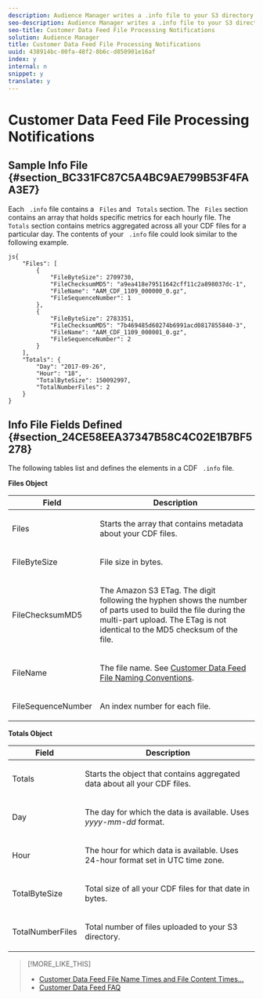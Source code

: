 ```yaml
---
description: Audience Manager writes a .info file to your S3 directory to let you know when your Customer Data File (CDF) is ready for download. The .info file also includes JSON-formatted metadata about the contents of your CDF files. Review this section for information about the syntax and fields used by this notification file.
seo-description: Audience Manager writes a .info file to your S3 directory to let you know when your Customer Data File (CDF) is ready for download. The .info file also includes JSON-formatted metadata about the contents of your CDF files. Review this section for information about the syntax and fields used by this notification file.
seo-title: Customer Data Feed File Processing Notifications
solution: Audience Manager
title: Customer Data Feed File Processing Notifications
uuid: 438914bc-00fa-48f2-8b6c-d850901e16af
index: y
internal: n
snippet: y
translate: y
---
```


# Customer Data Feed File Processing Notifications


## Sample Info File {#section_BC331FC87C5A4BC9AE799B53F4FAA3E7}

Each ` .info` file contains a ` Files` and ` Totals` section. The ` Files` section contains an array that holds specific metrics for each hourly file. The ` Totals` section contains metrics aggregated across all your CDF files for a particular day. The contents of your ` .info` file could look similar to the following example. 


```
js{
    "Files": [
        {
            "FileByteSize": 2709730,
            "FileChecksumMD5": "a9ea418e79511642cff11c2a898037dc-1",
            "FileName": "AAM_CDF_1109_000000_0.gz",
            "FileSequenceNumber": 1
        },
        {
            "FileByteSize": 2783351,
            "FileChecksumMD5": "7b469485d60274b6991acd0817855840-3",
            "FileName": "AAM_CDF_1109_000001_0.gz",
            "FileSequenceNumber": 2
        }
    ],
    "Totals": {
        "Day": "2017-09-26",
        "Hour": "18",
        "TotalByteSize": 150092997,
        "TotalNumberFiles": 2
    }
}
```


## Info File Fields Defined {#section_24CE58EEA37347B58C4C02E1B7BF5278}

The following tables list and defines the elements in a CDF ` .info` file. 

**Files Object** 



<table id="table_582101B414864DA991CE813A7937ECC6"> 
 <thead> 
  <tr> 
   <th colname="col1" class="entry"> Field </th> 
   <th colname="col2" class="entry"> Description </th> 
  </tr> 
 </thead>
 <tbody> 
  <tr> 
   <td colname="col1"> <p> <span class="codeph"> Files</span> </p> </td> 
   <td colname="col2"> <p>Starts the array that contains metadata about your CDF files. </p> </td> 
  </tr> 
  <tr> 
   <td colname="col1"> <p> <span class="codeph"> FileByteSize</span> </p> </td> 
   <td colname="col2"> <p>File size in bytes. </p> </td> 
  </tr> 
  <tr> 
   <td colname="col1"> <p> <span class="codeph"> FileChecksumMD5</span> </p> </td> 
   <td colname="col2"> <p>The Amazon S3 ETag. The digit following the hyphen shows the number of parts used to build the file during the multi-part upload. The ETag is not identical to the MD5 checksum of the file. </p> </td> 
  </tr> 
  <tr> 
   <td colname="col1"> <p> <span class="codeph"> FileName</span> </p> </td> 
   <td colname="col2"> <p>The file name. See <a href="../../c_features/cdf-intro/cdf-file-name.md#reference_DAC53BEEA60B426588D1B66B3B92E8C1" format="dita" scope="local"> Customer Data Feed File Naming Conventions</a>. </p> </td> 
  </tr> 
  <tr> 
   <td colname="col1"> <p> <span class="codeph"> FileSequenceNumber</span> </p> </td> 
   <td colname="col2"> <p>An index number for each file. </p> </td> 
  </tr> 
 </tbody> 
</table>

**Totals Object** 



<table id="table_44F0B2D229E84A5DB3041760B1A50858"> 
 <thead> 
  <tr> 
   <th colname="col1" class="entry"> Field </th> 
   <th colname="col2" class="entry"> Description </th> 
  </tr> 
 </thead>
 <tbody> 
  <tr> 
   <td colname="col1"> <p> <span class="codeph"> Totals</span> </p> </td> 
   <td colname="col2"> <p>Starts the object that contains aggregated data about all your CDF files. </p> </td> 
  </tr> 
  <tr> 
   <td colname="col1"> <p> <span class="codeph"> Day</span> </p> </td> 
   <td colname="col2"> <p>The day for which the data is available. Uses <i>yyyy-mm-dd</i> format. </p> </td> 
  </tr> 
  <tr> 
   <td colname="col1"> <p> <span class="codeph"> Hour</span> </p> </td> 
   <td colname="col2"> <p>The hour for which data is available. Uses 24-hour format set in UTC time zone. </p> </td> 
  </tr> 
  <tr> 
   <td colname="col1"> <p> <span class="codeph"> TotalByteSize</span> </p> </td> 
   <td colname="col2"> <p>Total size of all your CDF files for that date in bytes. </p> </td> 
  </tr> 
  <tr> 
   <td colname="col1"> <p> <span class="codeph"> TotalNumberFiles</span> </p> </td> 
   <td colname="col2"> <p>Total number of files uploaded to your S3 directory. </p> </td> 
  </tr> 
 </tbody> 
</table>

>[!MORE_LIKE_THIS]
>
>* [ Customer Data Feed File Name Times and File Content Times... ](cdf-time-differences.md#concept_C907608AC1ED44BA8EF870F45E5A9CB9)
>* [ Customer Data Feed FAQ ](cdf-faq.md#concept_E832A7307FA0475C918F95116C21CBC6)
